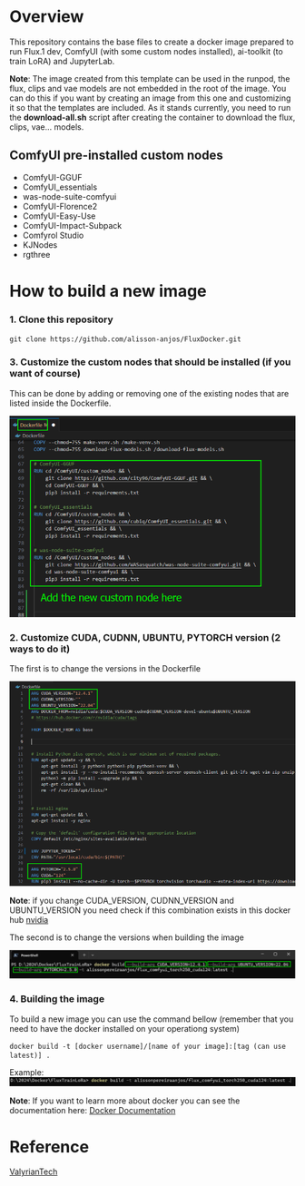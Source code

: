 # Overview

This repository contains the base files to create a docker image prepared to run Flux.1 dev, ComfyUI (with some custom nodes installed), ai-toolkit (to train LoRA) and JupyterLab.

**Note**: The image created from this template can be used in the runpod, the flux, clips and vae models are not embedded in the root of the image. You can do this if you want by creating an image from this one and customizing it so that the templates are included. As it stands currently, you need to run the **download-all.sh** script after creating the container to download the flux, clips, vae... models.

## ComfyUI pre-installed custom nodes

- ComfyUI-GGUF
- ComfyUI_essentials
- was-node-suite-comfyui
- ComfyUI-Florence2
- ComfyUI-Easy-Use
- ComfyUI-Impact-Subpack
- Comfyrol Studio
- KJNodes
- rgthree

# How to build a new image

### 1. Clone this repository
```
git clone https://github.com/alisson-anjos/FluxDocker.git
```
### 3. Customize the custom nodes that should be installed (if you want of course)

This can be done by adding or removing one of the existing nodes that are listed inside the Dockerfile.

![alt text](image.png)

### 2. Customize CUDA, CUDNN, UBUNTU, PYTORCH version (2 ways to do it)

The first is to change the versions in the Dockerfile

![alt text](image-1.png)

**Note**: if you change CUDA_VERSION, CUDNN_VERSION and UBUNTU_VERSION you need check if this combination exists in this docker hub [nvidia](https://hub.docker.com/r/nvidia/cuda/tags)

The second is to change the versions when building the image

![alt text](image-2.png)

### 4. Building the image

To build a new image you can use the command bellow (remember that you need to have the docker installed on your operationg system)

```
docker build -t [docker username]/[name of your image]:[tag (can use latest)] .
```

Example: 
![alt text](image-3.png)

**Note**: If you want to learn more about docker you can see the documentation here: [Docker Documentation](https://docs.docker.com/reference/cli/docker/)


# Reference

[ValyrianTech](https://github.com/ValyrianTech/ComfyUI_with_Flux)

